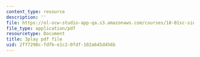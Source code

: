 ```yaml
---
content_type: resource
description: ''
file: https://ol-ocw-studio-app-qa.s3.amazonaws.com/courses/18-01sc-single-variable-calculus-fall-2010/2ff7290cfdfbe1c20fdf102a645d456b_JXPe2J069c.pdf
file_type: application/pdf
resourcetype: Document
title: 3play pdf file
uid: 2ff7290c-fdfb-e1c2-0fdf-102a645d456b
---
```

